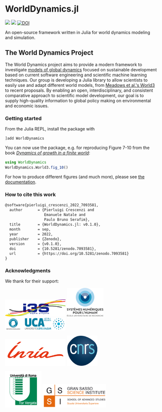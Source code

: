 # WorldDynamics.jl

[![](https://img.shields.io/badge/docs-stable-blue.svg)](https://natema.github.io/WorldDynamics.jl/stable)
[![](https://img.shields.io/badge/docs-dev-blue.svg)](https://natema.github.io/WorldDynamics.jl/dev)
[![DOI](https://zenodo.org/badge/425565525.svg)](https://zenodo.org/badge/latestdoi/425565525)


An open-source framework written in Julia for world dynamics modeling and simulation.

## The World Dynamics Project

The World Dynamics project aims to provide a modern framework to investigate [models of global dynamics](https://en.wikipedia.org/wiki/Integrated_assessment_modelling) focused on sustainable development based on current software engineering and scientific machine learning techniques. Our group is developing a Julia library to allow scientists to easily use and adapt different world models, from [Meadows et al.'s World3](https://en.wikipedia.org/wiki/World3) to recent proposals. By enabling an open, interdisciplinary, and consistent comparative approach to scientific model development, our goal is to supply high-quality information to global policy making on environmental and economic issues.

### Getting started

From the Julia REPL, install the package with 
```jl
]add WorldDynamics
```
You can now use the package, e.g. for reproducing Figure 7-10 from the book [_Dynamics of growth in a finite world_](https://archive.org/details/dynamicsofgrowth0000unse): 
```jl
using WorldDynamics
WorldDynamics.World3.fig_10()
```
For how to produce different figures (and much more), please see [the documentation](https://natema.github.io/WorldDynamics.jl/stable/).

### How to cite this work 

```
@software{pierluigi_crescenzi_2022_7093581,
  author       = {Pierluigi Crescenzi and
                  Emanuele Natale and
                  Paulo Bruno Serafim},
  title        = {WorldDynamics.jl: v0.1.0},
  month        = sep,
  year         = 2022,
  publisher    = {Zenodo},
  version      = {v0.1.0},
  doi          = {10.5281/zenodo.7093581},
  url          = {https://doi.org/10.5281/zenodo.7093581}
}
```

### Acknowledgments 

We thank for their support: 

[<img src="docs/src/assets/logo-i3s.png" width="200" />](https://www.i3s.unice.fr/fr)
[<img src="docs/src/assets/logo-ds4h.png" width="120" />](https://ds4h.univ-cotedazur.eu/about-us/rise)
[<img src="docs/src/assets/logo-idex-ucajedi.png" width="200" />](https://univ-cotedazur.fr/universite/ucajedi-lidex-duniversite-cote-dazur)

[<img src="docs/src/assets/logo-inria.png" width="200" />](https://www.inria.fr/fr)
[<img src="docs/src/assets/logo-cnrs.png" width="100" />](https://www.cnrs.fr/)

[<img src="docs/src/assets/logo-UniversitadiRomaTorVergata.png" width="120" />](https://ing.uniroma2.it)
[<img src="docs/src/assets/logo-gssi.png" width="210" />](https://www.gssi.it/)